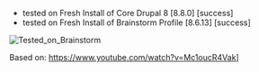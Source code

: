 + tested on Fresh Install of Core Drupal 8 [8.8.0]  [success]
+ tested on Fresh Install of Brainstorm Profile [8.6.13]  [success]

![Tested_on_Brainstorm](http://therefactor.net/cdn/img/custom-d8-forms.png)

Based on:
https://www.youtube.com/watch?v=Mc1oucR4Vak]
